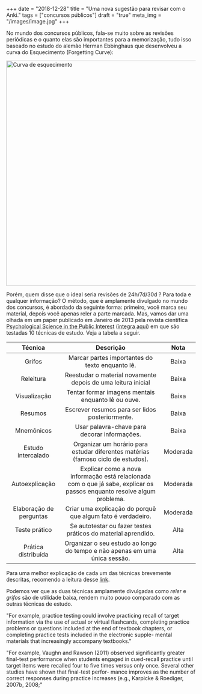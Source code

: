 +++
date = "2018-12-28"
title = "Uma nova sugestão para revisar com o Anki."
tags = ["concursos públicos"]
draft = "true"
meta_img = "/images/image.jpg"
+++

No mundo dos concursos públicos, fala-se muito sobre as revisões periódicas e o quanto elas são importantes para a memorização, tudo isso baseado no estudo do alemão Herman Ebbinghaus que desenvolveu a curva do Esquecimento (Forgetting Curve):

 <img src="/img/curva_esquecimento.png" alt="Curva de esquecimento" style="width:600px;" />

Porém, quem disse que o ideal seria revisões de 24h/7d/30d ? Para toda e qualquer informação? O método, que é amplamente divulgado no mundo dos concursos, é abordado da seguinte forma: primeiro, você marca seu material, depois você apenas reler a parte marcada. Mas, vamos dar uma olhada em um paper publicado em Janeiro de 2013 pela revista científica [Psychological Science in the Public Interest](https://www.psychologicalscience.org/) ([íntegra aqui](https://journals.sagepub.com/doi/10.1177/1529100612453266)) em que são testadas 10 técnicas de estudo. Veja a tabela a seguir.

<font size="-1">

__Técnica__  | __Descrição__  | __Nota__ |
:-----:|:------------:|:--------------------:|
Grifos      | Marcar partes importantes do texto enquanto lê.      | Baixa
Releitura | Reestudar o material novamente depois de uma leitura inicial | Baixa
Visualização | Tentar formar imagens mentais enquanto lê ou ouve.         | Baixa
Resumos      | Escrever resumos para ser lidos posteriormente. | Baixa
Mnemônicos      | Usar palavra-chave para decorar informações. | Baixa |
Estudo intercalado      | Organizar um horário para estudar diferentes matérias (famoso ciclo de estudos). | Moderada |
Autoexplicação      | Explicar como a nova informação está relacionada com o que já sabe, explicar os passos enquanto resolve algum problema. | Moderada |
Elaboração de perguntas | Criar uma explicação do porquê que algum fato é verdadeiro.  | Moderada
Teste prático | Se autotestar ou fazer testes práticos do material aprendido. | Alta |
Prática distribuída | Organizar o seu estudo ao longo do tempo e não apenas em uma única sessão. | Alta 

</font>

Para uma melhor explicação de cada um das técnicas brevemente descritas, recomendo a leitura desse [link](http://educacao.globo.com/artigo/como-estudar-para-provas-e-melhorar-suas-notas.html).

Podemos ver que as duas técnicas amplamente divulgadas como _reler_ e _grifos_ são de utilidade baixa, rendem muito pouco comparado com as outras técnicas de estudo.

"For example, practice testing could involve practicing recall of target information via the use of actual or virtual flashcards, completing practice problems or questions included at the end of textbook chapters, or completing practice tests included in the electronic supple- mental materials that increasingly accompany textbooks."

"For example, Vaughn and Rawson (2011) observed significantly greater final-test performance when students engaged in cued-recall practice until target items were recalled four to five times versus only once. Several other studies have shown that final-test perfor- mance improves as the number of correct responses during practice increases (e.g., Karpicke & Roediger, 2007b, 2008;"










<!-- ![Curva](/img/curva_esquecimento.png =250x) -->

<!-- Porém, ao mesmo tempo, também cita-se com bastante frequência que a resolução de exercícios é um dos melhores métodos para aprender um conteúdo.  -->
<!--  -->
<!-- E o que realmente é resolver exercícios? É simplesmente fazer uma pergunta e, você, com seu próprio pensamento, tentar responder ativamente. Essa pergunta pode ser direta, como "Qual é a capital dos Estados Unidos?" ou como uma pergunta indireta através de uma afirmação, como "Acerca da geografia dos Estados Unidos, julgue o item a seguir: A capital dos Estados Unidos é Nova Iorque."  -->
<!--  -->
<!-- Como a prova de concursos públicos são em grande parte objetiva, a segunda forma de analisar o item e verificar se está certo ou errado é o mais comum, mas no fundo, você precisa responder de forma ativa e não uma mera releitura de grifos marcados onde não há verificação do que você realmente sabe. Surpreendentemente, descobri que a revisão através de perguntas indiretas (julgar as afirmações) se tornaram muito mais rápidas e eficazes, além de me prevenir contra possíveis pegadinhas, do que as perguntas diretas. -->
<!--  -->
<!--  -->
<!--  -->
<!--  -->
<!--  -->
<!--  -->
<!--  -->
<!--  -->
<!--  -->
<!-- Gostaria de sugerir uma nova proposta a esses modelos: a revisão através de resolução de exercícios realizados. -->

